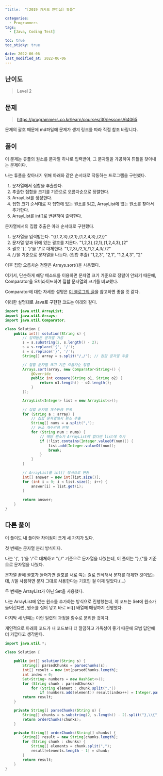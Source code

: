 ```yaml
---
"title:  "[2019 카카오 인턴십] 튜플"

categories:
  - Programmers
tags:
  - [Java, Coding Test]

toc: true
toc_sticky: true

date: 2022-06-06
last_modified_at: 2022-06-06
---
```



## 난이도

> Level 2

## 문제

> https://programmers.co.kr/learn/courses/30/lessons/64065

문제의 괄호 때문에 md파일에 문제가 생겨 링크를 따라 직접 참조 바랍니다.

## 풀이

이 문제는 튜플의 원소를 문자열 하나로 입력받아, 그 문자열을 가공하여 튜플을 찾아내는 문제이다.

나는 튜플을 찾아내기 위해 아래와 같은 순서대로 작동하는 프로그램을 구현했다.

1. 문자열에서 집합을 추출한다.
2. 추출한 집합을 크기를 기준으로 오름차순으로 정렬한다.
3. ArrayList를 생성한다.
4. 집합 크기 순서대로 각 집합에 있는 원소를 읽고, ArrayList에 없는 원소를 찾아서 추가한다.
5. ArrayList를 int[]로 변환하여 출력한다.

문자열에서의 집합 추출은 아래 순서대로 구현했다.

1. 문자열을 입력받는다. "{{1,2,3},{2,1},{1,2,4,3},{2}}"
2. 문자열 앞과 뒤에 있는 괄호를 지운다. "1,2,3},{2,1},{1,2,4,3},{2"
3. 괄호 '{', '}'을 '/'로 대체한다. "1,2,3/,/2,1/,/1,2,4,3/,/2"
4. /,/을 기준으로 문자열을 나눈다. (집합 추출) "1,2,3", "2,1", "1,2,4,3", "2"

이후 집합 오름차순 정렬은 Arrays.sort()을 사용했다.

여기서, 단순하게 해당 메소드를 이용하면 문자열 크기 기준으로 정렬이 안되기 때문에, Comparator을 오버라이드하여 집합 문자열의 크기를 비교했다.

Comparator에 대한 자세한 설명은 [이 블로그의 글](https://ifuwanna.tistory.com/232)을 참고하면 좋을 것 같다.

이러한 설명대로 Java로 구현한 코드는 아래와 같다.

```java
import java.util.ArrayList;
import java.util.Arrays;
import java.util.Comparator;

class Solution {
    public int[] solution(String s) {
      	// 입력받은 문자열 가공
        s = s.substring(2, s.length() - 2);
        s = s.replace('{', '/');
        s = s.replace('}', '/');
        String[] array = s.split("/,/"); // 집합 문자열 추출

      	// 집합 문자열 크기 기준 오름차순 정렬
        Arrays.sort(array, new Comparator<String>() {
            @Override
            public int compare(String o1, String o2) {
                return o1.length() - o2.length();
            }
        });

        ArrayList<Integer> list = new ArrayList<>();
				
      	// 집합 문자열 개수만큼 반복
        for (String a : array) {
          	// 집합 문자열에서 원소 추출
            String[] nums = a.split(",");
          	// 원소 개수만큼 반복
            for (String num : nums) {
              	// 해당 원소가 ArrayList에 없다면 list에 추가
                if (!list.contains(Integer.valueOf(num))) {
                    list.add(Integer.valueOf(num));
                    break;
                }
            }
        }
				
      	// ArrayList를 int[] 형식으로 변환
        int[] answer = new int[list.size()];
        for (int i = 0; i < list.size(); i++) {
            answer[i] = list.get(i);
        }
        
        return answer;
    }
}
```

## 다른 풀이

이 풀이도 내 풀이와 차이점이 크게 세 가지가 있다.

첫 번째는 문자열 분리 방식이다.

나는 '{', '}'을 '/'로 대체하고 "/,/" 기준으로 문자열을 나눴는데, 이 풀이는 "},{"를 기준으로 문자열을 나눴다.

문자열 끝에 괄호가 들어가면 괄호를 새로 여는 걸로 인식해서 문자를 대체한 것이었는데, //을 사용하면 문자 그대로 사용한다는 기호인 걸 이제 알았다.(...)

두 번째는 ArrayList가 아닌 Set을 사용했다.

나는 ArrayList에 없는 원소를 추가하는 방식으로 진행했는데, 이 코드는 Set에 원소가 들어간다면, 원소를 집어 넣고 바로 int[] 배열에 매핑까지 진행했다.

마지막 세 번째는 이런 일련의 과정을 함수로 분리한 것이다.

개인적으로 아래의 코드가 내 코드보다 더 깔끔하고 가독성이 좋기 때문에 모범 답안에 더 가깝다고 생각한다.

```java
import java.util.*;

class Solution {
    
    public int[] solution(String s) {
        String[] parsedChunks = parseChunks(s);
        int[] result = new int[parsedChunks.length];
        int index = 0;
        Set<String> numbers = new HashSet<>();
        for (String chunk : parsedChunks)
            for (String element : chunk.split(","))
                if (numbers.add(element)) result[index++] = Integer.parseInt(element);
        return result;
    }

    private String[] parseChunks(String s) {
        String[] chunks = s.substring(2, s.length() - 2).split("},\\{");
        return orderChunks(chunks);
    }

    private String[] orderChunks(String[] chunks) {
        String[] result = new String[chunks.length];
        for (String chunk : chunks) {
            String[] elements = chunk.split(",");
            result[elements.length - 1] = chunk;
        }
        return result;
    }
}
```

